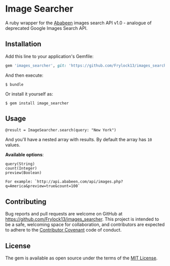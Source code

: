# Image Searcher

A ruby wrapper for the [Ababeen](http://api.ababeen.com) images search API v1.0 - analogue of deprecated Google Images Search API.

## Installation

Add this line to your application's Gemfile:

```ruby
gem 'images_searcher', git: 'https://github.com/Frylock13/images_searcher.git'
```

And then execute:

    $ bundle

Or install it yourself as:

    $ gem install image_searcher

## Usage

```
@result = ImageSearcher.search(query: "New York")
```

And you'll have a nested array with results. By default the array has `10` values. 

**Available options**:
```
query(String)
count(Integer)
preview(Boolean)

For example: `http://api.ababeen.com/api/images.php?q=America&preview=true&count=100`
```

## Contributing

Bug reports and pull requests are welcome on GitHub at https://github.com/Frylock13/images_searcher. This project is intended to be a safe, welcoming space for collaboration, and contributors are expected to adhere to the [Contributor Covenant](contributor-covenant.org) code of conduct.


## License

The gem is available as open source under the terms of the [MIT License](http://opensource.org/licenses/MIT).

